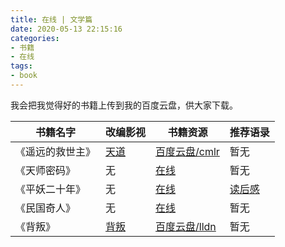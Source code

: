 ```yaml
---
title: 在线 | 文学篇
date: 2020-05-13 22:15:16
categories:
- 书籍
- 在线
tags:
- book
---
```

我会把我觉得好的书籍上传到我的百度云盘，供大家下载。

<!-- more -->

|书籍名字|改编影视|书籍资源|推荐语录|
|---|---|---|---|
|《遥远的救世主》|[天道](https://www.bilibili.com/bangumi/media/md20927/?from=search&seid=1897910076721143165)|[百度云盘/cmlr](https://pan.baidu.com/s/1cw3DUw7WpdnX3NppfeBmDA)|暂无|
|《天师密码》|无|[在线](http://www.tianshimima.org/)|暂无|
|《平妖二十年》|无|[在线](http://www.pingyaoershinian.net/pingyaoershinian/)|[读后感](https://benpaodewoniu.github.io/2018/07/24/book8/)|
|《民国奇人》|无|[在线](http://www.minguoqiren.org/xs/1/)|暂无|
|《背叛》|[背叛](https://movie.douban.com/subject/2255951/?source=bing)|[百度云盘/lldn](https://pan.baidu.com/s/1MRNFkCB2fG5EQKkvieeBMQ)|暂无|

